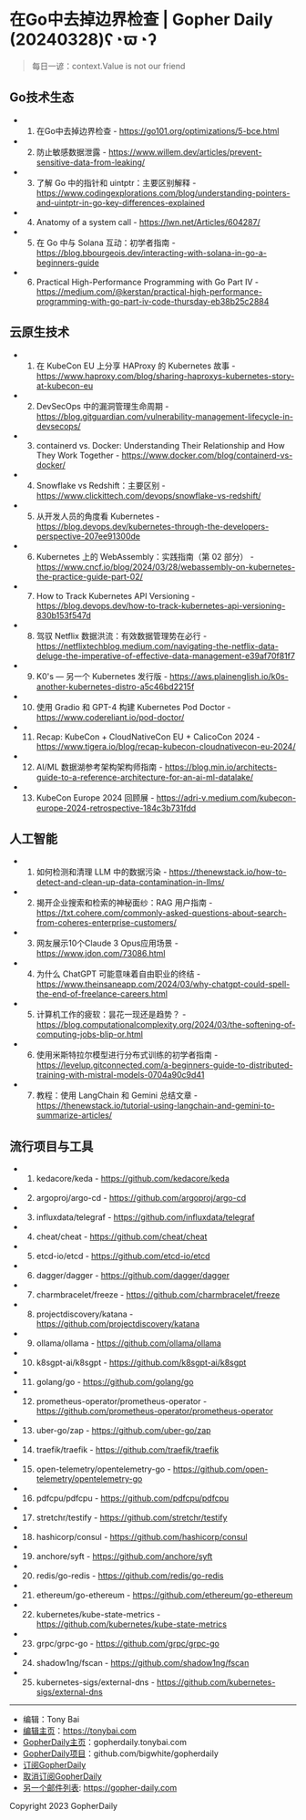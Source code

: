 # 在Go中去掉边界检查 | Gopher Daily (20240328)ʕ◔ϖ◔ʔ

>每日一谚：context.Value is not our friend

## Go技术生态


- 1. 在Go中去掉边界检查 - https://go101.org/optimizations/5-bce.html

- 2. 防止敏感数据泄露 - https://www.willem.dev/articles/prevent-sensitive-data-from-leaking/

- 3. 了解 Go 中的指针和 uintptr：主要区别解释 - https://www.codingexplorations.com/blog/understanding-pointers-and-uintptr-in-go-key-differences-explained

- 4. Anatomy of a system call - https://lwn.net/Articles/604287/

- 5. 在 Go 中与 Solana 互动：初学者指南 - https://blog.bbourgeois.dev/interacting-with-solana-in-go-a-beginners-guide

- 6. Practical High-Performance Programming with Go Part IV - https://medium.com/@kerstan/practical-high-performance-programming-with-go-part-iv-code-thursday-eb38b25c2884


## 云原生技术


- 1. 在 KubeCon EU 上分享 HAProxy 的 Kubernetes 故事 - https://www.haproxy.com/blog/sharing-haproxys-kubernetes-story-at-kubecon-eu

- 2. DevSecOps 中的漏洞管理生命周期 - https://blog.gitguardian.com/vulnerability-management-lifecycle-in-devsecops/

- 3. containerd vs. Docker: Understanding Their Relationship and How They Work Together - https://www.docker.com/blog/containerd-vs-docker/

- 4. Snowflake vs Redshift：主要区别 - https://www.clickittech.com/devops/snowflake-vs-redshift/

- 5. 从开发人员的角度看 Kubernetes - https://blog.devops.dev/kubernetes-through-the-developers-perspective-207ee91300de

- 6. Kubernetes 上的 WebAssembly：实践指南（第 02 部分） - https://www.cncf.io/blog/2024/03/28/webassembly-on-kubernetes-the-practice-guide-part-02/

- 7. How to Track Kubernetes API Versioning - https://blog.devops.dev/how-to-track-kubernetes-api-versioning-830b153f547d

- 8. 驾驭 Netflix 数据洪流：有效数据管理势在必行 - https://netflixtechblog.medium.com/navigating-the-netflix-data-deluge-the-imperative-of-effective-data-management-e39af70f81f7

- 9. K0&#39;s — 另一个 Kubernetes 发行版 - https://aws.plainenglish.io/k0s-another-kubernetes-distro-a5c46bd2215f

- 10. 使用 Gradio 和 GPT-4 构建 Kubernetes Pod Doctor - https://www.codereliant.io/pod-doctor/

- 11. Recap: KubeCon &#43; CloudNativeCon EU &#43; CalicoCon 2024 - https://www.tigera.io/blog/recap-kubecon-cloudnativecon-eu-2024/

- 12. AI/ML 数据湖参考架构架构师指南 - https://blog.min.io/architects-guide-to-a-reference-architecture-for-an-ai-ml-datalake/

- 13. KubeCon Europe 2024 回顾展 - https://adri-v.medium.com/kubecon-europe-2024-retrospective-184c3b731fdd


## 人工智能


- 1. 如何检测和清理 LLM 中的数据污染 - https://thenewstack.io/how-to-detect-and-clean-up-data-contamination-in-llms/

- 2. 揭开企业搜索和检索的神秘面纱：RAG 用户指南 - https://txt.cohere.com/commonly-asked-questions-about-search-from-coheres-enterprise-customers/

- 3. 网友展示10个Claude 3 Opus应用场景 - https://www.jdon.com/73086.html

- 4. 为什么 ChatGPT 可能意味着自由职业的终结 - https://www.theinsaneapp.com/2024/03/why-chatgpt-could-spell-the-end-of-freelance-careers.html

- 5. 计算机工作的疲软：昙花一现还是趋势？ - https://blog.computationalcomplexity.org/2024/03/the-softening-of-computing-jobs-blip-or.html

- 6. 使用米斯特拉尔模型进行分布式训练的初学者指南 - https://levelup.gitconnected.com/a-beginners-guide-to-distributed-training-with-mistral-models-0704a90c9d41

- 7. 教程：使用 LangChain 和 Gemini 总结文章 - https://thenewstack.io/tutorial-using-langchain-and-gemini-to-summarize-articles/


## 流行项目与工具


- 1. kedacore/keda - https://github.com/kedacore/keda

- 2. argoproj/argo-cd - https://github.com/argoproj/argo-cd

- 3. influxdata/telegraf - https://github.com/influxdata/telegraf

- 4. cheat/cheat - https://github.com/cheat/cheat

- 5. etcd-io/etcd - https://github.com/etcd-io/etcd

- 6. dagger/dagger - https://github.com/dagger/dagger

- 7. charmbracelet/freeze - https://github.com/charmbracelet/freeze

- 8. projectdiscovery/katana - https://github.com/projectdiscovery/katana

- 9. ollama/ollama - https://github.com/ollama/ollama

- 10. k8sgpt-ai/k8sgpt - https://github.com/k8sgpt-ai/k8sgpt

- 11. golang/go - https://github.com/golang/go

- 12. prometheus-operator/prometheus-operator - https://github.com/prometheus-operator/prometheus-operator

- 13. uber-go/zap - https://github.com/uber-go/zap

- 14. traefik/traefik - https://github.com/traefik/traefik

- 15. open-telemetry/opentelemetry-go - https://github.com/open-telemetry/opentelemetry-go

- 16. pdfcpu/pdfcpu - https://github.com/pdfcpu/pdfcpu

- 17. stretchr/testify - https://github.com/stretchr/testify

- 18. hashicorp/consul - https://github.com/hashicorp/consul

- 19. anchore/syft - https://github.com/anchore/syft

- 20. redis/go-redis - https://github.com/redis/go-redis

- 21. ethereum/go-ethereum - https://github.com/ethereum/go-ethereum

- 22. kubernetes/kube-state-metrics - https://github.com/kubernetes/kube-state-metrics

- 23. grpc/grpc-go - https://github.com/grpc/grpc-go

- 24. shadow1ng/fscan - https://github.com/shadow1ng/fscan

- 25. kubernetes-sigs/external-dns - https://github.com/kubernetes-sigs/external-dns


----

- 编辑：Tony Bai
- [编辑主页](https://tonybai.com)：https://tonybai.com
- [GopherDaily主页](https://gopherdaily.tonybai.com)：gopherdaily.tonybai.com
- [GopherDaily项目](https://github.com/bigwhite/gopherdaily)：github.com/bigwhite/gopherdaily
- [订阅GopherDaily](https://gopherdaily.tonybai.com/subscribe)
- [取消订阅GopherDaily](https://gopherdaily.tonybai.com/unsubscribe)
- [另一个邮件列表](https://gopher-daily.com): https://gopher-daily.com

Copyright 2023 GopherDaily
